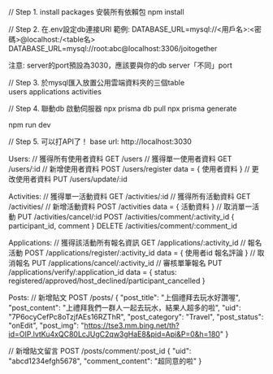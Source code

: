 // Step 1. install packages 安裝所有依賴包
npm install

// Step 2. 在.env設定db連接URl
範例:
DATABASE_URL=mysql://<用戶名>:<密碼>@localhost:<port>/<table名>
DATABASE_URL=mysql://root:abc@localhost:3306/joitogether

注意:
server的port預設為3030，應該要與你的db server「不同」port

// Step 3. 於mysql匯入放置公用雲端資料夾的三個table  
users
applications
activities

// Step 4. 聯動db 啟動伺服器 
npx prisma db pull
npx prisma generate

npm run dev

// Step 5. 可以打API了！
base url: http://localhost:3030  






Users:
// 獲得所有使用者資料
GET /users
// 獲得單一使用者資料
GET  /users/:id
// 新增使用者資料
POST /users/register
data = {
  使用者資料
}
// 更改使用者資料
PUT /users/update/:id


Activities:
// 獲得單一活動資料
GET /activities/:id
// 獲得所有活動資料
GET /activities/
// 新增活動資料
POST /activities
data = {
  活動資料
}
// 取消單一活動
PUT /activities/cancel/:id
POST /activities/comment/:activity_id
{ participant_id, comment }
DELETE /activities/comment/:comment_id

Applications:
// 獲得該活動所有報名資訊
GET /applications/:activity_id
// 報名活動
POST /applications/register/:activity_id
data = {
  使用者id
  報名評論
}
// 取消報名
PUT /applications/cancel/:activity_id
// 審核單筆報名
PUT /applications/verify/:application_id
data = {
  status: registered/approved/host_declined/participant_cancelled
}

Posts:
// 新增貼文
POST /posts/
{
    "post_title": "上個禮拜去玩水好讚喔",
    "post_content": "上禮拜我們一群人一起去玩水，結果人超多的啦",
    "uid": "7P6ocyCefPc8oTzjfAEs16RZThR",
    "post_category": "Travel",
    "post_status": "onEdit",
    "post_img": "https://tse3.mm.bing.net/th?id=OIP.lvtKu4xQC80LcJUgC2qw3gHaE8&pid=Api&P=0&h=180"
}

// 新增貼文留言
POST /posts/comment/:post_id
{
    "uid": "abcd1234efgh5678",
    "comment_content": "超同意的啦" 
}